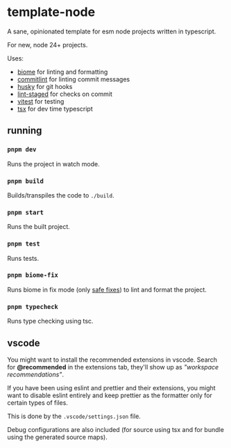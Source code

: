 # template-node

A sane, opinionated template for esm node projects written in typescript.

For new, node 24+ projects.

Uses:

- [biome](https://github.com/biomejs/biome) for linting and formatting
- [commitlint](https://github.com/conventional-changelog/commitlint) for linting commit messages
- [husky](https://github.com/typicode/husky) for git hooks
- [lint-staged](https://github.com/lint-staged/lint-staged) for checks on commit
- [vitest](https://github.com/vitest-dev/vitest) for testing
- [tsx](https://github.com/privatenumber/tsx) for dev time typescript

## running

### `pnpm dev`

Runs the project in watch mode.

### `pnpm build`

Builds/transpiles the code to `./build`.

### `pnpm start`

Runs the built project.

### `pnpm test`

Runs tests.

### `pnpm biome-fix`

Runs biome in fix mode (only [safe fixes](https://biomejs.dev/linter/#safe-fixes)) to lint and format the project.

### `pnpm typecheck`

Runs type checking using tsc.

## vscode

You might want to install the recommended extensions in vscode. Search for **@recommended** in the extensions tab, they'll show up as _"workspace recommendations"_.

If you have been using eslint and prettier and their extensions, you might want to disable eslint entirely and keep prettier as the formatter only for certain types of files.

This is done by the `.vscode/settings.json` file.

Debug configurations are also included (for source using tsx and for bundle using the generated source maps).
